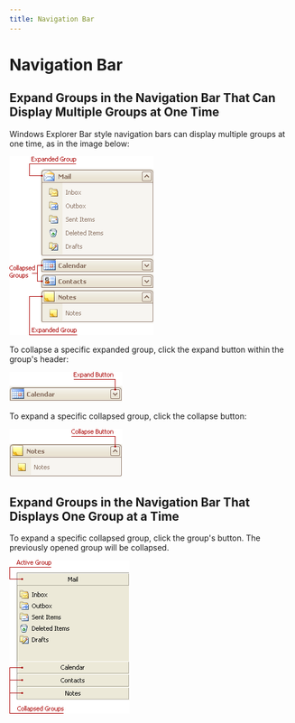 ```yaml
---
title: Navigation Bar
---
```

# Navigation Bar
## Expand Groups in the Navigation Bar That Can Display Multiple Groups at One Time
Windows Explorer Bar style navigation bars can display multiple groups at one time, as in the image below:

![EU_XtraNavBar_ExplorerBarView](../../images/img7577.png)

To collapse a specific expanded group, click the expand button within the group's header:

![EU_XtraNavBar_ExplorerBarView_ExpandButton](../../images/img7578.png)

To expand a specific collapsed group, click the collapse button:

![EU_XtraNavBar_ExplorerBarView_CollapseButton](../../images/img7579.png)

## Expand Groups in the Navigation Bar That Displays One Group at a Time
To expand a specific collapsed group, click the group's button. The previously opened group will be collapsed.

![EU_XtraNavBar_SideBarView](../../images/img7576.png)